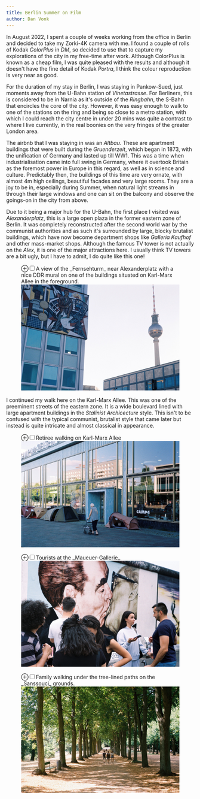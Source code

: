 ```yaml
---
title: Berlin Summer on Film
author: Dan Vonk
---
```


In August 2022, I spent a couple of weeks working from the office in Berlin and decided
to take my Zorki-4K camera with me. I found a couple of rolls of Kodak _ColorPlus_ in _DM_, so 
decided to use that to capture my explorations of the city in my free-time after work. 
Although ColorPlus is known as a cheap film, I was quite pleased with the results and although
it doesn't have the fine detail of Kodak _Portra_, I think the colour reproduction is very near
as good.

For the duration of my stay in Berlin, I was staying in Pankow-Sued, just moments
away from the U-Bahn station of _Vinetastrasse_. For Berliners, this is considered to be in Narnia
as it's outside of the _Ringbahn_, the S-Bahn that encircles the core of the city. However, it was
easy enough to walk to one of the stations on the ring and being so close to a metro station, with
which I could reach the city centre in under 20 mins was quite a contrast to where I live currently,
in the real boonies on the very fringes of the greater London area.

The airbnb that I was staying in was an _Altbau_. These are apartment buildings that were built during the _Gruenderzeit_,
which began in 1873, with the unification of Germany and lasted up till WW1. This was a time when industrialisation
came into full swing in Germany, where it overtook Britain as the foremost power in Europe in this regard, as well
as in science and culture. Predictably then, the buildings of this time are very ornate, with almost 4m high ceilings,
beautiful facades and very large rooms. They are a joy to be in, especially during Summer, when natural light streams
in through their large windows and one can sit on the balcony and observe the goings-on in the city from above.

Due to it being a major hub for the U-Bahn, the first place I visited was _Alexanderplatz_, this is a large open plaza in the former eastern zone of Berlin. It was
completely reconstructed after the second world war by the communist authorities and as such it's surrounded by large, blocky
brutalist buildings, which have now become department shops like _Galleria Kaufhof_ and other mass-market shops. Although the
famous TV tower is not actually on the _Alex_, it is one of the major attractions here. I usually think TV towers are a bit
ugly, but I have to admit, I do quite like this one!

<figure>
    <label for="alexanderplatz" class="margin-toggle">&#8853;</label><input type="checkbox" id="alexanderplatz" class="margin-toggle"/><span class="marginnote">A view of the _Fernsehturm_
    near Alexanderplatz with a nice DDR mural on one of the buildings situated on Karl-Marx Allee in the foreground.</span>
    <img src="/images/000005.JPG" alt="Fernsehturm bei Alexanderplatz" />
</figure>

I continued my walk here on the Karl-Marx Allee. This was one of the preeminent streets of the eastern zone. It is a wide
boulevard lined with large apartment buildings in the _Stalinist Archicecture_ style. This isn't to be confused with the
typical communist, brutalist style that came later but instead is quite intricate and almost classical in appearance.

<figure>
    <label for="kmallee" class="margin-toggle">&#8853;</label><input type="checkbox" id="kmallee" class="margin-toggle"/><span class="marginnote">Retiree walking on Karl-Marx Allee</span>
    <img src="/images/000006.JPG" alt="Retiree on KM-Allee" />
</figure>

<figure>
    <label for="maueuer" class="margin-toggle">&#8853;</label><input type="checkbox" id="maueuer" class="margin-toggle"/><span class="marginnote">Tourists at the _Maueuer-Gallerie_</span>
    <img src="/images/000032.JPG" alt="Tourists at the famous kissing mural on the berlin wall." />
</figure>

<figure>
    <label for="sanssouci" class="margin-toggle">&#8853;</label><input type="checkbox" id="sanssouci" class="margin-toggle"/><span class="marginnote">Family walking under the tree-lined paths on the _Sanssouci_ grounds.</span>
    <img src="/images/000040.JPG" alt="Tree-lined path in Sanssouci" />
</figure>



